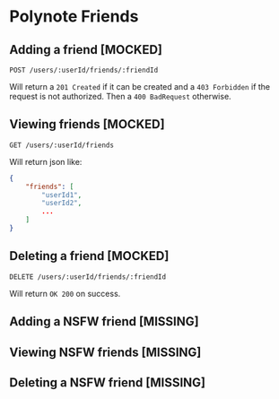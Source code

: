 # Polynote Friends

## Adding a friend [MOCKED]

    POST /users/:userId/friends/:friendId

Will return a `201 Created` if it can be created and a  `403 Forbidden` if
the request is not authorized. Then a `400 BadRequest` otherwise.

## Viewing friends [MOCKED]

    GET /users/:userId/friends

Will return json like:

```json
{
    "friends": [
        "userId1",
        "userId2",
        ...
    ]
}
```

## Deleting a friend [MOCKED]

    DELETE /users/:userId/friends/:friendId

Will return `OK 200` on success.

## Adding a NSFW friend [MISSING]

## Viewing NSFW friends [MISSING]

## Deleting a NSFW friend [MISSING]

